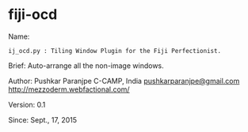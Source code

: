 # fiji-ocd

Name:

	ij_ocd.py : Tiling Window Plugin for the Fiji Perfectionist.

Brief:
	Auto-arrange all the non-image windows.

Author:
 	Pushkar Paranjpe
	C-CAMP, India
	pushkarparanjpe@gmail.com
	http://mezzoderm.webfactional.com/ 

Version:
	0.1

Since:
	Sept., 17, 2015